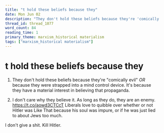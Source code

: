 ```yaml
---
title: "t hold these beliefs because they"
date: Mon Jun 02
description: "They don't hold these beliefs because they're 'comically evil' *OR* because they were strapped into a mind control device."
thread_id: thread_1077
word_count: 84
reading_time: 1
primary_theme: marxism_historical materialism
tags: ["marxism_historical materialism"]
---
```


# t hold these beliefs because they

1. They don't hold these beliefs because they're "comically evil" *OR* because they were strapped into a mind control device. It's because they have a material interest in believing that propaganda.

2. I don't care why they believe it. As long as they do, they are an enemy. https://t.co/aowd3CTCcT Liberals love to quibble over whether or not Hitler was Like That because his soul was impure, or if he was just lied to about Jews too much.

I don't give a shit. Kill Hitler.